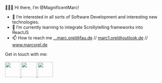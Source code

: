 👋👋👋 Hi there, I’m @MagnificentMarc!


- 👀 I’m interested in all sorts of Software Development and interesting new technologies.
- 🌱 I’m currently learning to integrate Scrollytelling frameworks into ReactJS
- 📫 How to reach me ...marc.orel@fau.de // marc1.orel@outlook.de // www.marcorel.de


Get in touch with me:
<br></br>
<a href="mailto:marc1.orel@outlook.de">
<img src="http://cdn.onlinewebfonts.com/svg/img_237869.png" width="50px" >
</a>
<a href="https://www.linkedin.com/in/marc-orel-informatik/">
<img src="https://cdn.iconscout.com/icon/free/png-256/linkedin-2662666-2213265.png" width="50px">
</a>
<a href="https://www.xing.com/profile/Marc_Orel3/cv">
<img src="https://lh3.googleusercontent.com/proxy/rsotWZclmkJparkWmE2icGynmrXHnxxf1Pj7yynBqER5R5dH8QWUBpQM_Yp1BGU8fVKhWzIL" width="50px" href="www.google.de">
</a>

